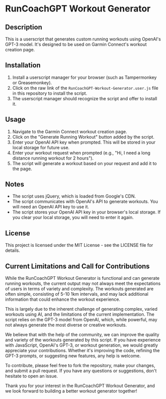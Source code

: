 # RunCoachGPT Workout Generator

## Description

This is a userscript that generates custom running workouts using OpenAI's GPT-3 model. It's designed to be used on Garmin Connect's workout creation page.

## Installation

1. Install a userscript manager for your browser (such as Tampermonkey or Greasemonkey).
2. Click on the raw link of the `RunCoachGPT-Workout-Generator.user.js` file in this repository to install the script.
3. The userscript manager should recognize the script and offer to install it.

## Usage

1. Navigate to the Garmin Connect workout creation page.
2. Click on the "Generate Running Workout" button added by the script.
3. Enter your OpenAI API key when prompted. This will be stored in your local storage for future use.
4. Enter your workout request when prompted (e.g., "Hi, I need a long distance running workout for 2 hours").
5. The script will generate a workout based on your request and add it to the page.

## Notes

- The script uses jQuery, which is loaded from Google's CDN.
- The script communicates with OpenAI's API to generate workouts. You will need an OpenAI API key to use it.
- The script stores your OpenAI API key in your browser's local storage. If you clear your local storage, you will need to enter it again.

## License

This project is licensed under the MIT License - see the LICENSE file for details.

## Current Limitations and Call for Contributions

While the RunCoachGPT Workout Generator is functional and can generate running workouts, the current output may not always meet the expectations of users in terms of variety and complexity. The workouts generated are often simple, consisting of 5-10 1km intervals, and may lack additional information that could enhance the workout experience.

This is largely due to the inherent challenge of generating complex, varied workouts using AI, and the limitations of the current implementation. The script relies on the GPT-3 model from OpenAI, which, while powerful, may not always generate the most diverse or creative workouts.

We believe that with the help of the community, we can improve the quality and variety of the workouts generated by this script. If you have experience with JavaScript, OpenAI's GPT-3, or workout generation, we would greatly appreciate your contributions. Whether it's improving the code, refining the GPT-3 prompts, or suggesting new features, any help is welcome.

To contribute, please feel free to fork the repository, make your changes, and submit a pull request. If you have any questions or suggestions, don't hesitate to open an issue.

Thank you for your interest in the RunCoachGPT Workout Generator, and we look forward to building a better workout generator together!
